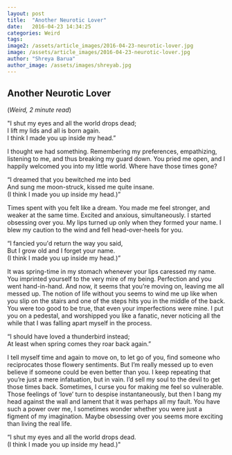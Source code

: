 ```yaml
---
layout: post
title:  "Another Neurotic Lover"
date:   2016-04-23 14:34:25
categories: Weird
tags: 
image2: /assets/article_images/2016-04-23-neurotic-lover.jpg
image: /assets/article_images/2016-04-23-neurotic-lover.jpg
author: "Shreya Barua"
author_image: /assets/images/shreyab.jpg
---
```

<h2>Another Neurotic Lover</h2>
(<i>Weird, 2 minute read</i>)
<p>"I shut my eyes and all the world drops dead; <br>
I lift my lids and all is born again. <br>
I think I made you up inside my head.”</p>
<p>I thought we had something. Remembering my preferences, empathizing, listening to me, and thus breaking my guard down. You pried me open, and I happily welcomed you into my little world. Where have those times gone?</p>
<p>“I dreamed that you bewitched me into bed <br>
And sung me moon-struck, kissed me quite insane. <br>
(I think I made you up inside my head.)”</p>
<p>Times spent with you felt like a dream. You made me feel stronger, and weaker at the same time. Excited and anxious, simultaneously. I started obsessing over you. My lips turned up only when they formed your name. I blew my caution to the wind and fell head-over-heels for you.</p>
<p>“I fancied you'd return the way you said, <br>
But I grow old and I forget your name. <br>
(I think I made you up inside my head.)”</p>
<p>It was spring-time in my stomach whenever your lips caressed my name. You imprinted yourself to the very mire of my being. Perfection and you went hand-in-hand. And now, it seems that you’re moving on, leaving me all messed up. The notion of life without you seems to wind me up like when you slip on the stairs and one of the steps hits you in the middle of the back. You were too good to be true, that even your imperfections were mine. I put you on a pedestal, and worshipped you like a fanatic, never noticing all the while that I was falling apart myself in the process.</p>
<p>“I should have loved a thunderbird instead; <br>
At least when spring comes they roar back again.”</p>
<p>I tell myself time and again to move on, to let go of you, find someone who reciprocates those flowery sentiments. But I’m really messed up to even believe if someone could be even better than you. I keep repeating that you’re just a mere infatuation, but in vain. I’d sell my soul to the devil to get those times back.
Sometimes, I curse you for making me feel so vulnerable. Those feelings of ‘love’ turn to despise instantaneously, but then I bang my head against the wall and lament that it was perhaps all my fault. You have such a power over me, I sometimes wonder whether you were just a figment of my imagination. Maybe obsessing over you seems more exciting than living the real life.</p>
<p>“I shut my eyes and all the world drops dead. <br>
(I think I made you up inside my head.)"</p>